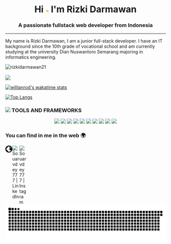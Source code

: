 
<h1 align="center">Hi  <img src="https://raw.githubusercontent.com/ABSphreak/ABSphreak/master/gifs/Hi.gif" width="10px"> I'm Rizki Darmawan</h1>
<h3 align="center">A passionate fullstack web developer from Indonesia</h3>
<hr />
My name is Rizki Darmawan, I am a junior full-stack developer. I have an IT background since the 10th grade of vocational school and am currently studying at the university Dian Nuswantoro Semarang majoring in informatics engineering.
<br />

<p align="left"><img src="https://komarev.com/ghpvc/?username=rizkidarmawan21&label=Profile%20views&color=0e75b6&style=flat" alt="rizkidarmawan21" /></p>
<a align="center" href="https://github.com/rizkidarmawan21">
  <img align="center" src="https://github-readme-stats.vercel.app/api?username=rizkidarmawan21&show_icons=true&hide_border=true&count_private=true&themes=Gradient" />
</a>

[![willianrod's wakatime stats](https://github-readme-stats.vercel.app/api/wakatime?username=rizkidarmawan21)](https://github.com/rizkidarmawan21)


[![Top Langs](https://github-readme-stats.vercel.app/api/top-langs/?username=rizkidarmawan21&layout=compact)](https://github.com/rizkidarmawan21)

### <img src="https://raw.githubusercontent.com/alexnaiman/alexnaiman/master/resources/pickaxe.png" width="40px" /> TOOLS AND FRAMEWORKS
<p align="center">
<img src="https://raw.githubusercontent.com/alexnaiman/alexnaiman/master/resources/dev/csharp.svg" height="35px" style="vertical-align:top margin:6px 4px" />
        <img src="https://raw.githubusercontent.com/alexnaiman/alexnaiman/master/resources/dev/css3.svg" height="35px" style="vertical-align:top margin:6px 4px" />
       <img src="https://raw.githubusercontent.com/alexnaiman/alexnaiman/master/resources/dev/gamedev.svg" height="35px" style="vertical-align:top margin:6px 4px" />
          <img src="https://raw.githubusercontent.com/alexnaiman/alexnaiman/master/resources/dev/html.svg" height="35px" style="vertical-align:top margin:6px 4px" />
            <img src="https://raw.githubusercontent.com/alexnaiman/alexnaiman/master/resources/dev/js.svg" height="35px" style="vertical-align:top margin:6px 4px" />
           <img src="https://raw.githubusercontent.com/alexnaiman/alexnaiman/master/resources/dev/mobile.svg" height="35px" style="vertical-align:top margin:6px 4px" />
               <img src="https://raw.githubusercontent.com/alexnaiman/alexnaiman/master/resources/dev/react_native.svg" height="35px" style="vertical-align:top margin:6px 4px"/>
               <img src="https://raw.githubusercontent.com/alexnaiman/alexnaiman/master/resources/dev/react.svg" height="35px" style="vertical-align:top margin:6px 4px"/>
                            <img src="https://raw.githubusercontent.com/alexnaiman/alexnaiman/master/resources/dev/unity.svg" height="35px" style="vertical-align:top margin:6px 4px"/>
             <img src="https://raw.githubusercontent.com/alexnaiman/alexnaiman/master/resources/dev/visualstudio_code.svg" height="35px" style="vertical-align:top margin:6px 4px"/>
             
</p>

### You can find in me in the web 🌍
[<img align="left" alt="Souarvdey777" width="22px" src="https://raw.githubusercontent.com/iconic/open-iconic/master/svg/globe.svg" />][website]
[<img align="left" alt="Souarvdey777 | LinkedIn" width="22px" src="https://cdn.jsdelivr.net/npm/simple-icons@v3/icons/linkedin.svg" />][linkedin]
[<img align="left" alt="Souarvdey777 | Instagram" width="22px" src="https://cdn.jsdelivr.net/npm/simple-icons@v3/icons/instagram.svg" />][instagram]

<br />
<img src="https://github.com/SyifaAinnur/SyifaAinnur/blob/output/github-contribution-grid-snake.svg">
<br />


[website]: https://rizkidarmawan21.github.io/
[instagram]: https://www.instagram.com/rizkidarmawan_21/
[linkedin]: https://www.linkedin.com/in/rizki-darmawan-51b814220/
